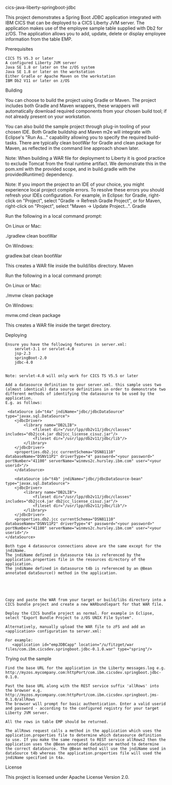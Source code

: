 cics-java-liberty-springboot-jdbc

This project demonstrates a Spring Boot JDBC application integrated with IBM CICS that can be deployed to a CICS Liberty JVM server. The application makes use of the employee sample table supplied with Db2 for z/OS. The application allows you to add, update, delete or display employee information from the table EMP.

Prerequisites

    CICS TS V5.3 or later
    A configured Liberty JVM server
    Java SE 1.8 or later on the z/OS system
    Java SE 1.8 or later on the workstation
    Either Gradle or Apache Maven on the workstation
    IBM Db2 V11 or later on z/OS
 
Building

You can choose to build the project using Gradle or Maven. The project includes both Gradle and Maven wrappers, these wrappers will automatically download required components from your chosen build tool; if not already present on your workstation.

You can also build the sample project through plug-in tooling of your chosen IDE. Both Gradle buildship and Maven m2e will integrate with Eclipse's "Run As..." capability allowing you to specify the required build-tasks. There are typically clean bootWar for Gradle and clean package for Maven, as reflected in the command line approach shown later.

Note: When building a WAR file for deployment to Liberty it is good practice to exclude Tomcat from the final runtime artifact. We demonstrate this in the pom.xml with the provided scope, and in build.gradle with the providedRuntime() dependency.

Note: If you import the project to an IDE of your choice, you might experience local project compile errors. To resolve these errors you should refresh your IDEs configuration. For example, in Eclipse: for Gradle, right-click on "Project", select "Gradle -> Refresh Gradle Project", or for Maven, right-click on "Project", select "Maven -> Update Project...".
Gradle

Run the following in a local command prompt:

On Linux or Mac:

./gradlew clean bootWar

On Windows:

gradlew.bat clean bootWar

This creates a WAR file inside the build/libs directory.
Maven

Run the following in a local command prompt:

On Linux or Mac:

./mvnw clean package

On Windows:

mvnw.cmd clean package

This creates a WAR file inside the target directory.

Deploying

    Ensure you have the following features in server.xml:
        servlet-3.1 or servlet-4.0
        jsp-2.3
        springBoot-2.0
        jdbc-4.0


    Note: servlet-4.0 will only work for CICS TS V5.5 or later

    Add a datasource definition to your server.xml. this sample uses two (almost identical) data source definitions in order to demonstrate two different methods of identifying the datasource to be used by the application.
    E.g. as follows:

     <dataSource id="t4a" jndiName="jdbc/jdbcDataSource" type="javax.sql.DataSource">
        <jdbcDriver>
            <library name="DB2LIB">
                <fileset dir="/usr/lpp/db2v11/jdbc/classes" includes="db2jcc4.jar db2jcc_license_cisuz.jar"/>
                <fileset dir="/usr/lpp/db2v11/jdbc/lib"/>
            </library>
        </jdbcDriver>
        <properties.db2.jcc currentSchema="DSN81110" databaseName="DSNV11P2" driverType="4" password="<your password>" portNumber="41100" serverName="winmvs2c.hursley.ibm.com" user="<your userid>"/>
        </dataSource>
        
        <dataSource id="t4b" jndiName="jdbc/jdbcDataSource-bean" type="javax.sql.DataSource">
        <jdbcDriver>
            <library name="DB2LIB">
                <fileset dir="/usr/lpp/db2v11/jdbc/classes" includes="db2jcc4.jar db2jcc_license_cisuz.jar"/>
                <fileset dir="/usr/lpp/db2v11/jdbc/lib"/>
            </library>
        </jdbcDriver>
        <properties.db2.jcc currentSchema="DSN81110" databaseName="DSNV11P2" driverType="4" password="<your password>" portNumber="41100" serverName="winmvs2c.hursley.ibm.com" user="<your userid>"/>
    </dataSource>  

    Both type 4 datasource connections above are the same except for the jndiName. 
    The jndiName defined in datasource t4a is referenced by the application.properties file in the resources directory of the application.
    The jndiName defined in datasource t4b is referenced by an @Bean annotated dataSource() method in the application.

	 



    Copy and paste the WAR from your target or build/libs directory into a CICS bundle project and create a new WARbundlepart for that WAR file.

    Deploy the CICS bundle project as normal. For example in Eclipse, select "Export Bundle Project to z/OS UNIX File System".

    Alternatively, manually upload the WAR file to zFS and add an <application> configuration to server.xml:

    For example:
       <application id="empJDBCapp" location="/u/fitzget/war files/com.ibm.cicsdev.springboot.jdbc-0.1.0.war" type="spring"/>


Trying out the sample

    Find the base URL for the application in the Liberty messages.log e.g. http://myzos.mycompany.com:httpPort/com.ibm.cicsdev.springboot.jdbc-0.1.0.

    Past the base URL along with the REST service suffix 'allRows' into the browser e.g. http://myzos.mycompany.com:httpPort/com.ibm.cicsdev.springboot.jms-0.1.0/allRows
    The browser will prompt for basic authentication. Enter a valid userid and password - according to the configured registry for your target Liberty JVM server.

    All the rows in table EMP should be returned.

    The allRows request calls a method in the application which uses the application.properties file to determine which datasource definition to use. If you make the same request to REST service allRows2 then the application uses the @Bean annotated dataSource method to determine the correct dataSource. The @Bean method will use the jndiName used in dataSource t4b whereas the application.properties file will used the jndiName specified in t4a.

License

This project is licensed under Apache License Version 2.0.
